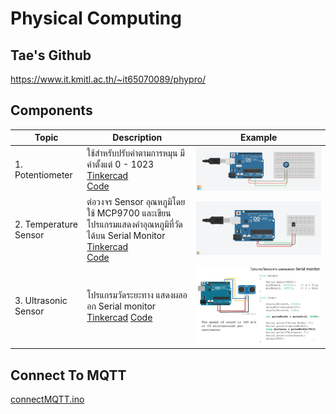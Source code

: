 # Physical Computing

## Tae's Github
https://www.it.kmitl.ac.th/~it65070089/phypro/

## Components

| Topic | Description | Example |
|-----|-----|-----|
| 1. Potentiometer | ใช้สำหรับปรับค่าตามการหมุน มีค่าตั้งแต่ 0 - 1023 [Tinkercad](https://www.tinkercad.com/things/godmgeJMRqQ-potentiometer?sharecode=pa1Vn1pAkMHWnoUYpGo_eOqo_h-gneGqabbcndQLJtk)<br/> [Code](/code/potentiometer.ino) | ![Potentiometer](/assets/potentiometer.png) |
| 2. Temperature Sensor | ต่อวงจร Sensor อุณหภูมิโดยใช้ MCP9700 และเขียนโปรแกรมแสดงค่าอุณหภูมิที่วัดได้บน Serial Monitor [Tinkercad](https://www.tinkercad.com/things/2OZqp7WO6Td-l26-temperature-sensor?sharecode=s-GGIAwVG3TqRgbwbsAaloo0osO_byVMoD4b76Ax77c)<br/> [Code](/code/tempSensor.ino) | ![MCP9700](/assets/temperatureSensor.png) |
| 3. Ultrasonic Sensor | โปรแกรมวัดระยะทาง แสดงผลออก Serial monitor [Tinkercad](https://www.tinkercad.com/things/7sVWSqHZmEC-l28-ultrasonic-sensor?sharecode=YGwM0IgtLrhJ41O2_UwgA7_g8F9YB-5Wi8ZsL5fxdDI) [Code](/code/ultrasonicSensor.ino) | ![ultrasonicSensor](/assets/ultrasonicSensor.png) |
## Connect To MQTT
[connectMQTT.ino](/code/connectMQTT.ino)
